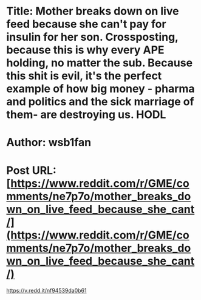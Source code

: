 # Title: Mother breaks down on live feed because she can't pay for insulin for her son. Crossposting, because this is why every APE holding, no matter the sub. Because this shit is evil, it's the perfect example of how big money - pharma and politics and the sick marriage of them- are destroying us. HODL
# Author: wsb1fan
# Post URL: [https://www.reddit.com/r/GME/comments/ne7p7o/mother_breaks_down_on_live_feed_because_she_cant/](https://www.reddit.com/r/GME/comments/ne7p7o/mother_breaks_down_on_live_feed_because_she_cant/)


https://v.redd.it/nf94539da0b61